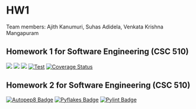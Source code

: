# HW1

Team members: Ajith Kanumuri, Suhas Adidela, Venkata Krishna Mangapuram

## Homework 1 for Software Engineering (CSC 510)

![](https://img.shields.io/badge/Python-14354C?style=for-the-badge&logo=python&logoColor=white)
![](https://img.shields.io/github/license/Fall24-SE-ASK/HW1.svg)
![](https://img.shields.io/badge/Linux-FCC624?style=for-the-badge&logo=linux&logoColor=black)
[![Test](https://github.com/Fall24-SE-ASK/HW1/actions/workflows/test.yml/badge.svg?event=push&branch=main)](https://github.com/Fall24-SE-ASK/HW1/actions/workflows/test.yml)
[![Coverage Status](https://coveralls.io/repos/github/Fall24-SE-ASK/HW1/badge.svg?branch=main)](https://coveralls.io/github/Fall24-SE-ASK/HW1?branch=main)

## Homework 2 for Software Engineering (CSC 510)
[![Autopep8 Badge](https://img.shields.io/endpoint?url=https://gist.githubusercontent.com/ajith05/e6737b86600dd442f1a5f7d6e435ff45/raw/autopep8.json)](https://github.com/Fall24-SE-ASK/HW1/actions/workflows/test.yml)
[![Pyflakes Badge](https://img.shields.io/endpoint?url=https://gist.githubusercontent.com/ajith05/d78997724f595c9387ad2c9ee87c2481/raw/pyflakes.json)](https://github.com/Fall24-SE-ASK/HW1/actions/workflows/test.yml)
[![Pylint Badge](https://img.shields.io/endpoint?url=https://gist.githubusercontent.com/ajith05/da441bd773d645c5db7217ba68afa9e8/raw/pylint.json)](https://github.com/Fall24-SE-ASK/HW1/actions/workflows/test.yml)
